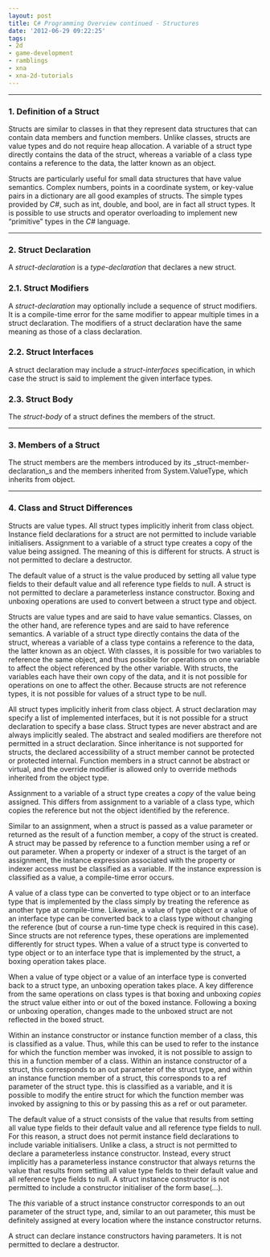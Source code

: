 ```yaml
---
layout: post
title: C# Programming Overview continued - Structures
date: '2012-06-29 09:22:25'
tags:
- 2d
- game-development
- ramblings
- xna
- xna-2d-tutorials
---
```


* * *

### 1. Definition of a Struct

Structs are similar to classes in that they represent data structures that can contain data members and function members. Unlike classes, structs are value types and do not require heap allocation. A variable of a struct type directly contains the data of the struct, whereas a variable of a class type contains a reference to the data, the latter known as an object.

Structs are particularly useful for small data structures that have value semantics. Complex numbers, points in a coordinate system, or key-value pairs in a dictionary are all good examples of structs. The simple types provided by _C#_, such as int, double, and bool, are in fact all struct types. It is possible to use structs and operator overloading to implement new “primitive” types in the _C#_ language.

* * *

### 2. Struct Declaration

A _struct-declaration_ is a _type-declaration_ that declares a new struct.

### 2.1. Struct Modifiers

A _struct-declaration_ may optionally include a sequence of struct modifiers. It is a compile-time error for the same modifier to appear multiple times in a struct declaration. The modifiers of a struct declaration have the same meaning as those of a class declaration.

### 2.2. Struct Interfaces

A struct declaration may include a _struct-interfaces_ specification, in which case the struct is said to implement the given interface types.

### 2.3. Struct Body

The _struct-body_ of a struct defines the members of the struct.

* * *

### 3. Members of a Struct

The struct members are the members introduced by its _struct-member-declaration_s and the members inherited from System.ValueType, which inherits from object.

* * *

### 4. Class and Struct Differences

Structs are value types. All struct types implicitly inherit from class object. Instance field declarations for a struct are not permitted to include variable initialisers. Assignment to a variable of a struct type creates a copy of the value being assigned. The meaning of this is different for structs. A struct is not permitted to declare a destructor.

The default value of a struct is the value produced by setting all value type fields to their default value and all reference type fields to null. A struct is not permitted to declare a parameterless instance constructor. Boxing and unboxing operations are used to convert between a struct type and object.

Structs are value types and are said to have value semantics. Classes, on the other hand, are reference types and are said to have reference semantics. A variable of a struct type directly contains the data of the struct, whereas a variable of a class type contains a reference to the data, the latter known as an object. With classes, it is possible for two variables to reference the same object, and thus possible for operations on one variable to affect the object referenced by the other variable. With structs, the variables each have their own copy of the data, and it is not possible for operations on one to affect the other. Because structs are not reference types, it is not possible for values of a struct type to be null.

All struct types implicitly inherit from class object. A struct declaration may specify a list of implemented interfaces, but it is not possible for a struct declaration to specify a base class. Struct types are never abstract and are always implicitly sealed. The abstract and sealed modifiers are therefore not permitted in a struct declaration. Since inheritance is not supported for structs, the declared accessibility of a struct member cannot be protected or protected internal. Function members in a struct cannot be abstract or virtual, and the override modifier is allowed only to override methods inherited from the object type.

Assignment to a variable of a struct type creates a _copy_ of the value being assigned. This differs from assignment to a variable of a class type, which copies the reference but not the object identified by the reference.

Similar to an assignment, when a struct is passed as a value parameter or returned as the result of a function member, a copy of the struct is created. A struct may be passed by reference to a function member using a ref or out parameter. When a property or indexer of a struct is the target of an assignment, the instance expression associated with the property or indexer access must be classified as a variable. If the instance expression is classified as a value, a compile-time error occurs.

A value of a class type can be converted to type object or to an interface type that is implemented by the class simply by treating the reference as another type at compile-time. Likewise, a value of type object or a value of an interface type can be converted back to a class type without changing the reference (but of course a run-time type check is required in this case). Since structs are not reference types, these operations are implemented differently for struct types. When a value of a struct type is converted to type object or to an interface type that is implemented by the struct, a boxing operation takes place.

When a value of type object or a value of an interface type is converted back to a struct type, an unboxing operation takes place. A key difference from the same operations on class types is that boxing and unboxing _copies_ the struct value either into or out of the boxed instance. Following a boxing or unboxing operation, changes made to the unboxed struct are not reflected in the boxed struct.

Within an instance constructor or instance function member of a class, this is classified as a value. Thus, while this can be used to refer to the instance for which the function member was invoked, it is not possible to assign to this in a function member of a class. Within an instance constructor of a struct, this corresponds to an out parameter of the struct type, and within an instance function member of a struct, this corresponds to a ref parameter of the struct type. this is classified as a variable, and it is possible to modify the entire struct for which the function member was invoked by assigning to this or by passing this as a ref or out parameter.

The default value of a struct consists of the value that results from setting all value type fields to their default value and all reference type fields to null. For this reason, a struct does not permit instance field declarations to include variable initialisers. Unlike a class, a struct is not permitted to declare a parameterless instance constructor. Instead, every struct implicitly has a parameterless instance constructor that always returns the value that results from setting all value type fields to their default value and all reference type fields to null. A struct instance constructor is not permitted to include a constructor initialiser of the form base(…).

The _this_ variable of a struct instance constructor corresponds to an out parameter of the struct type, and, similar to an out parameter, this must be definitely assigned at every location where the instance constructor returns.

A struct can declare instance constructors having parameters. It is not permitted to declare a destructor.

